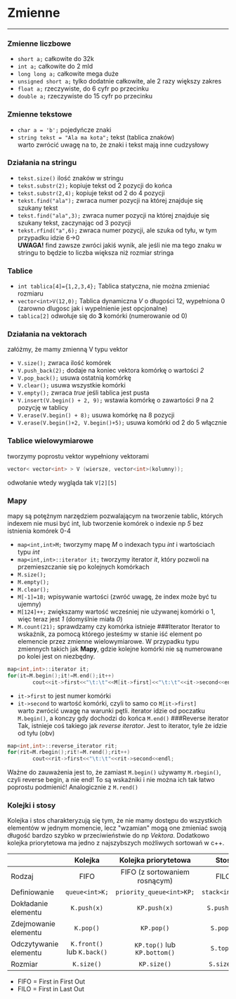 # Zmienne 
---
### Zmienne liczbowe
 - `short a;` całkowite do 32k
 - `int a;` całkowite do 2 mld
 - `long long a;` całkowite mega duże
 - `unsigned short a;` tylko dodatnie całkowite, ale 2 razy większy zakres
 - `float a;` rzeczywiste, do 6 cyfr po przecinku
 - `double a;` rzeczywiste do 15 cyfr po przecinku
### Zmienne tekstowe
 - `char a = 'b';` pojedyńcze znaki
 - `string tekst = "Ala ma kota";` tekst (tablica znaków)<br>
 warto zwrócić uwagę na to, że znaki i tekst mają inne cudzysłowy
### Działania na stringu
 - `tekst.size()` ilość znaków w stringu
 - `tekst.substr(2);` kopiuje tekst od 2 pozycji do końca
 - `tekst.substr(2,4);` kopiuje tekst od 2 do 4 pozycji
 - `tekst.find("ala");` zwraca numer pozycji na której znajduje się szukany tekst 
 - `tekst.find("ala",3);` zwraca numer pozycji na której znajduje się szukany tekst, zaczynając od 3 pozycji
 - `tekst.rfind("a",6);` zwraca numer pozycji, ale szuka od tyłu, w tym przypadku idzie 6->0
<br>**UWAGA!** find zawsze zwróci jakiś wynik, ale jeśli nie ma tego znaku w stringu to będzie to liczba większa niż rozmiar stringa
### Tablice
 - `int tablica[4]={1,2,3,4};` Tablica statyczna, nie można zmieniać rozmiaru
 - `vector<int>V(12,0);` Tablica dynamiczna *V* o długości 12, wypełniona 0 (zarowno dlugosc jak i wypelnienie jest opcjonalne)
 - `tablica[2]` odwołuje się do **3** komórki (numerowanie od 0)
### Działania na vektorach
 załóżmy, że mamy zmienną V typu vektor<int>

 - `V.size();` zwraca ilość komórek
 - `V.push_back(2);` dodaje na koniec vektora komórkę o wartości *2*
 - `V.pop_back();` usuwa ostatnią komórkę
 - `V.clear();` usuwa wszystkie komórki
 - `V.empty();` zwraca *true* jeśli tablica jest pusta
 - `V.insert(V.begin() + 2, 9);` wstawia komórkę o zawartości *9* na 2 pozycję w tablicy
 - `V.erase(V.begin() + 8);` usuwa komórkę na 8 pozycji
 - `V.erase(V.begin()+2, V.begin()+5);` usuwa komórki od 2 do 5 włącznie 
### Tablice wielowymiarowe
tworzymy poprostu vektor wypełniony vektorami
```cpp 
vector< vector<int> > V (wiersze, vector<int>(kolumny));
```
odwołanie wtedy wygląda tak `V[2][5]`
### Mapy
mapy są potężnym narzędziem pozwalającym na tworzenie tablic, których indexem nie musi być int, lub tworzenie komórek o indexie np *5* bez istnienia komórek 0-4

 - `map<int,int>M;` tworzymy mapę *M* o indexach typu *int* i wartościach typu *int*
 - `map<int,int>::iterator it;` tworzymy iterator *it*, który pozwoli na przemieszczanie się po kolejnych komórkach
 - `M.size();`
 - `M.empty();`
 - `M.clear();`
 - `M[-1]=18;` wpisywanie wartości (zwróć uwagę, że index może być tu ujemny)
 - `M[124]++;` zwiększamy wartość wcześniej nie używanej komórki o 1, więc teraz jest *1* (domyślnie miała *0*)
 - `M.count(21);` sprawdzamy czy komórka istnieje
###Iterator
Iterator to wskaźnik, za pomocą którego jesteśmy w stanie iść element po elemencie przez zmienne wielowymiarowe. W przypadku typu zmiennych takich jak **Mapy**, gdzie kolejne komórki nie są numerowane po kolei jest on niezbędny.
```cpp
map<int,int>::iterator it;
for(it=M.begin();it!=M.end();it++)
        cout<<it->first<<"\t:\t"<<M[it->first]<<"\t:\t"<<it->second<<endl;
```
 - `it->first` to jest numer komórki
 - `it->second` to wartość komórki, czyli to samo co `M[it->first]`
<br> warto zwrócić uwagę na warunki pętli. iterator idzie od poczatku `M.begin()`, a konczy gdy dochodzi do końca `M.end()`
###Reverse iterator
Tak, istnieje coś takiego jak *reverse iterator*. Jest to iterator, tyle że idzie od tyłu (obv)
```cpp
map<int,int>::reverse_iterator rit;
for(rit=M.rbegin();rit!=M.rend();rit++)
        cout<<rit->first<<"\t:\t"<<rit->second<<endl;
```
Ważne do zauważenia jest to, że zamiast `M.begin()` używamy `M.rbegin()`, czyli reverse begin, a nie end! To są wskaźniki i nie można ich tak łatwo poprostu podmienić! Analogicznie z `M.rend()`

### Kolejki i stosy
Kolejka i stos charakteryzują się tym, że nie mamy dostępu do wszystkich elementów w jednym momencie, lecz "wzamian" mogą one zmieniać swoją długość bardzo szybko w przeciwieństwie do np *Vektora*. Dodatkowo kolejka priorytetowa ma jedno z najszybszych możliwych sortowań w c++.

|   	                |Kolejka                        |Kolejka priorytetowa           |Stos                   |
|---	                |:---:	                        |:---:	                        |:---:                  |
|Rodzaj                 |FIFO  	                        |FIFO (z sortowaniem rosnącym)  |FILO                   |
|Definiowanie           |`queue<int>K;` 	        |`priority_queue<int>KP;`       |`stack<int>S;`         |
|Dokładanie elementu    |`K.push(x)`                    |`KP.push(x)`   	        |`S.push(x)`            |
|Zdejmowanie elementu   |`K.pop()`                      |`KP.pop()`                     |`S.pop()`              |
|Odczytywanie elementu  |`K.front()` lub `K.back()`     |`KP.top()` lub `KP.bottom()`   |`S.top()`              |
|Rozmiar                |`K.size()`                     |`KP.size()`                    |`S.size()`             |


 - FIFO = First in First Out
 - FILO = First in Last Out